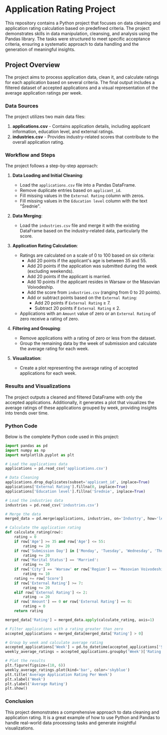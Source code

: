 
# Application Rating Project

This repository contains a Python project that focuses on data cleaning and application rating calculation based on predefined criteria. The project demonstrates skills in data manipulation, cleansing, and analysis using the Pandas library. The tasks were structured to meet specific acceptance criteria, ensuring a systematic approach to data handling and the generation of meaningful insights.

## Project Overview

The project aims to process application data, clean it, and calculate ratings for each application based on several criteria. The final output includes a filtered dataset of accepted applications and a visual representation of the average application ratings per week.

### Data Sources

The project utilizes two main data files:

1. **applications.csv** - Contains application details, including applicant information, education level, and external ratings.
2. **industries.csv** - Provides industry-related scores that contribute to the overall application rating.

### Workflow and Steps

The project follows a step-by-step approach:

1. **Data Loading and Initial Cleaning**:
    - Load the `applications.csv` file into a Pandas DataFrame.
    - Remove duplicate entries based on `applicant_id`.
    - Fill missing values in the `External Rating` column with zeros.
    - Fill missing values in the `Education level` column with the text "Średnie".

2. **Data Merging**:
    - Load the `industries.csv` file and merge it with the existing DataFrame based on the industry-related data, particularly the score.

3. **Application Rating Calculation**:
    - Ratings are calculated on a scale of 0 to 100 based on six criteria:
        - Add 20 points if the applicant's age is between 35 and 55.
        - Add 20 points if the application was submitted during the week (excluding weekends).
        - Add 20 points if the applicant is married.
        - Add 10 points if the applicant resides in Warsaw or the Masovian Voivodeship.
        - Add the score from `industries.csv` (ranging from 0 to 20 points).
        - Add or subtract points based on the `External Rating`:
            - Add 20 points if `External Rating` ≥ 7.
            - Subtract 20 points if `External Rating` ≤ 2.
    - Applications with an `Amount` value of zero or an `External Rating` of zero receive a rating of zero.

4. **Filtering and Grouping**:
    - Remove applications with a rating of zero or less from the dataset.
    - Group the remaining data by the week of submission and calculate the average rating for each week.

5. **Visualization**:
    - Create a plot representing the average rating of accepted applications for each week.

### Results and Visualizations

The project outputs a cleaned and filtered DataFrame with only the accepted applications. Additionally, it generates a plot that visualizes the average ratings of these applications grouped by week, providing insights into trends over time.

### Python Code

Below is the complete Python code used in this project:

```python
import pandas as pd
import numpy as np
import matplotlib.pyplot as plt

# Load the applications data
applications = pd.read_csv('applications.csv')

# Data Cleaning
applications.drop_duplicates(subset='applicant_id', inplace=True)
applications['External Rating'].fillna(0, inplace=True)
applications['Education level'].fillna('Średnie', inplace=True)

# Load the industries data
industries = pd.read_csv('industries.csv')

# Merge the data
merged_data = pd.merge(applications, industries, on='Industry', how='left')

# Calculate the application rating
def calculate_rating(row):
    rating = 0
    if row['Age'] >= 35 and row['Age'] <= 55:
        rating += 20
    if row['Submission Day'] in ['Monday', 'Tuesday', 'Wednesday', 'Thursday', 'Friday']:
        rating += 20
    if row['Marital Status'] == 'Married':
        rating += 20
    if row['City'] == 'Warsaw' or row['Region'] == 'Masovian Voivodeship':
        rating += 10
    rating += row['Score']
    if row['External Rating'] >= 7:
        rating += 20
    elif row['External Rating'] <= 2:
        rating -= 20
    if row['Amount'] == 0 or row['External Rating'] == 0:
        rating = 0
    return rating

merged_data['Rating'] = merged_data.apply(calculate_rating, axis=1)

# Filter applications with a rating greater than zero
accepted_applications = merged_data[merged_data['Rating'] > 0]

# Group by week and calculate average rating
accepted_applications['Week'] = pd.to_datetime(accepted_applications['Submission Date']).dt.isocalendar().week
weekly_average_ratings = accepted_applications.groupby('Week')['Rating'].mean()

# Plot the results
plt.figure(figsize=(10, 6))
weekly_average_ratings.plot(kind='bar', color='skyblue')
plt.title('Average Application Rating Per Week')
plt.xlabel('Week')
plt.ylabel('Average Rating')
plt.show()
```


### Conclusion

This project demonstrates a comprehensive approach to data cleaning and application rating. It is a great example of how to use Python and Pandas to handle real-world data processing tasks and generate insightful visualizations.
